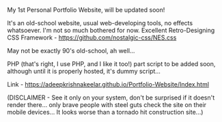 My 1st Personal Portfolio Website, will be updated soon!

It's an old-school website, usual web-developing tools, no effects whatsoever. I'm not so much bothered for now.
Excellent Retro-Designing CSS Framework - https://github.com/nostalgic-css/NES.css

May not be exactly 90's old-school, ah well...

PHP (that's right, I use PHP, and I like it too!) part script to be added soon, although until it is properly hosted, it's dummy script...

Link - https://adeepkrishnakeelar.github.io/Portfolio-Website/Index.html

(DISCLAIMER - See it only on your system, don't be surprised if it doesn't render there... only brave people with steel guts check the site on their mobile devices... It looks worse than a tornado hit construction site...) 
